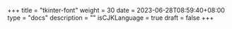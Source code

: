+++
title = "tkinter-font"
weight = 30
date = 2023-06-28T08:59:40+08:00
type = "docs"
description = ""
isCJKLanguage = true
draft = false
+++